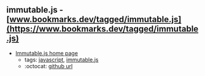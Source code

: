 immutable.js - [www.bookmarks.dev/tagged/immutable.js](https://www.bookmarks.dev/tagged/immutable.js)
---
* [Immutable.js home page](https://immutable-js.github.io/immutable-js/)
    * tags: [javascript](../tags/javascript.md), [immutable.js](../tags/immutable.js.md)
    * :octocat: [github url](https://github.com/immutable-js/immutable-js)
